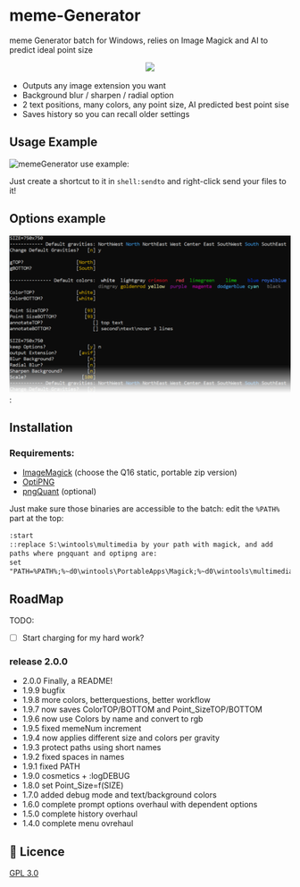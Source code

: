 # meme-Generator
meme Generator batch for Windows, relies on Image Magick and AI to predict ideal point size

<p align="center">
 <img src="/assets/meme-Annoyed-Picard-blank-750sq-Magick.avif" />
</p>

* Outputs any image extension you want
* Background blur / sharpen / radial option
* 2 text positions, many colors, any point size, AI predicted best point sise
* Saves history so you can recall older settings

## Usage Example

![memeGenerator use example](/assets/memeGenerator-full-examplearrows.avif):

Just create a shortcut to it in `shell:sendto` and right-click send your files to it!

## Options example

![memeGenerator prompt example 1](/assets/memeGenerator-example-1.png):

## Installation
### Requirements:

- [ImageMagick](https://www.imagemagick.org/script/download.php#windows) (choose the Q16 static, portable zip version)
- [OptiPNG](http://optipng.sourceforge.net/)
- [pngQuant](https://www.imagemagick.org/script/download.php#windows) (optional)

Just make sure those binaries are accessible to the batch: edit the `%PATH%` part at the top:

```
:start
::replace S:\wintools\multimedia by your path with magick, and add paths where pngquant and optipng are:
set "PATH=%PATH%;%~d0\wintools\PortableApps\Magick;%~d0\wintools\multimedia"
```

## RoadMap
TODO:

- [ ] Start charging for my hard work?

### release 2.0.0

- 2.0.0 Finally, a README!
- 1.9.9 bugfix
- 1.9.8 more colors, betterquestions, better workflow
- 1.9.7 now saves ColorTOP/BOTTOM and Point_SizeTOP/BOTTOM
- 1.9.6 now use Colors by name and convert to rgb
- 1.9.5 fixed memeNum increment
- 1.9.4 now applies different size and colors per gravity
- 1.9.3 protect paths using short names
- 1.9.2 fixed spaces in names
- 1.9.1 fixed PATH
- 1.9.0 cosmetics + :logDEBUG
- 1.8.0 set Point_Size=f(SIZE)
- 1.7.0 added debug mode and text/background colors
- 1.6.0 complete prompt options overhaul with dependent options
- 1.5.0 complete history overhaul
- 1.4.0 complete menu ovrehaul


## :ribbon: Licence
[GPL 3.0](https://choosealicense.com/licenses/gpl-3.0/)
